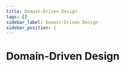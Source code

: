 ```yaml
---
title: Domain-Driven Design
tags: []
sidebar_label: Domain-Driven Design
sidebar_position: 1
---
```


# Domain-Driven Design